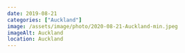 ```yaml
---
date: 2019-08-21
categories: ["Auckland"]
image: /assets/image/photo/2020-08-21-Auckland-min.jpeg
imageAlt: Auckland
location: Auckland
---
```

